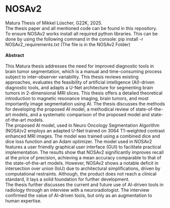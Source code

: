 # NOSAv2
Matura Thesis of Mikkel Lüscher, G22K, 2025. <br/>
The thesis paper and all mentioned code can be found in this repository.<br/>
To ensure NOSAv2 works install all required python libraries. This can be done by using the following command in the console: pip install -r NOSAv2_requirements.txt (The file is in the NOSAv2 Folder)<br/><br/>
**Abstract**<br/><br/>
This Matura thesis addresses the need for improved diagnostic tools in brain tumor segmentation, which is a manual and time-consuming process subject to inter-observer variability. This thesis reviews existing approaches, evaluates the feasibility of artificial intelligence (AI)-driven diagnostic tools, and adapts a U-Net architecture for segmenting brain tumors in 2-dimensional MRI slices. This thesis offers a detailed theoretical introduction to magnetic resonance imaging, brain tumors, and most importantly image segmentation using AI. The thesis discusses the methods for developing the proposed AI model, a methodical review of state-of-the-art models, and a systematic comparison of the proposed model and state-of-the-art models.<br/>
The proposed AI model, used in Neuro Oncology Segmentation Algorithm (NOSA)v2 employs an adapted U-Net trained on 3064 T1-weighted contrast enhanced MRI images. The model was trained using a combined dice and dice loss function and an Adam optimizer. The model used in NOSAv2 features a user friendly graphical user interface (GUI) to facilitate practical implementation. The results show that NOSAv2 significantly improves recall at the price of precision, achieving a mean accuracy comparable to that of the state-of-the-art models. However, NOSAv2 shows a notable deficit in intersection over union (IoU) due to architectural simplifications, driven by computational restraints. Although, the product does not reach a clinical standard, it lays a solid foundation for further development.<br/>
The thesis further discusses the current and future use of AI-driven tools in radiology through an interview with a neuroradiologist. The interview confirmed the value of AI-driven tools, but only as an augmentation to human expertise.
